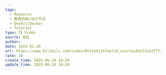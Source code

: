 ```yaml
---
tags:
  - Resource
  - 教育机构/动力节点
  - DevKit/Docker
  - Tutorial
type: 📺 Video
source: B站
author: 
date: 2023-02-28
url: https://www.bilibili.com/video/BV1sb411X7oe?vd_source=84272a2d7f72158b38778819be5bc6ad
rate: 10
create_time: 2025-06-28 18:20
update_time: 2025-06-28 18:20
---
```

